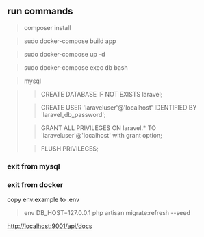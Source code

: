 ## run commands 

> composer install

> sudo docker-compose build app

> sudo docker-compose up -d

> sudo docker-compose exec db bash

> mysql

>>CREATE DATABASE IF NOT EXISTS laravel;
>
>>CREATE USER 'laraveluser'@'localhost' IDENTIFIED BY 'laravel_db_password';
>
>>GRANT ALL PRIVILEGES ON laravel.* TO 'laraveluser'@'localhost' with grant option;
>
>>FLUSH PRIVILEGES;

### exit from mysql

### exit from docker

copy env.example to .env

> env DB_HOST=127.0.0.1 php artisan migrate:refresh --seed

[http://localhost:9001/api/docs](http://localhost:9001/api/docs)
